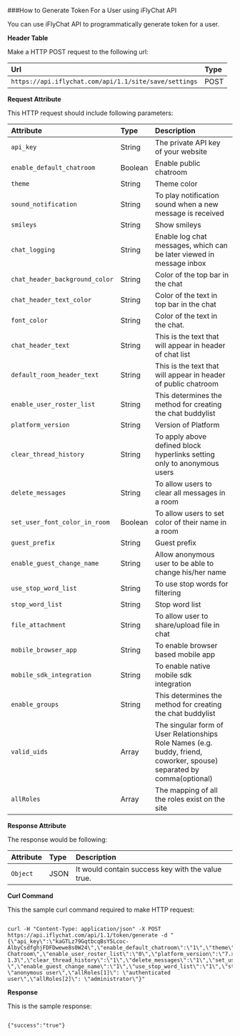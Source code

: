 ###How to Generate Token For a User using iFlyChat API

You can use iFlyChat API to programmatically generate token for a user.

**Header Table**

Make a HTTP POST request to the following url:

| Url        | Type           |
| :------------- |:------------- |
| `https://api.iflychat.com/api/1.1/site/save/settings` | POST |

**Request Attribute**

This HTTP request should include following parameters:

| Attribute        | Type          | Description |
| :------------- |:------------- | :-------------|
| `api_key` | String | The private API key of your website |
| `enable_default_chatroom` | Boolean | Enable public chatroom |
| `theme` | String | Theme color |
| `sound_notification` | String | To play notification sound when a new message is received |
| `smileys` | String | Show smileys |
| `chat_logging` | String | Enable log chat messages, which can be later viewed in message inbox |
| `chat_header_background_color` | String | Color of the top bar in the chat |
| `chat_header_text_color` | String | Color of the text in top bar in the chat |
| `font_color` | String | Color of the text in the chat. |
| `chat_header_text` | String | This is the text that will appear in header of chat list |
| `default_room_header_text` | String | This is the text that will appear in header of public chatroom |
| `enable_user_roster_list` | String | This determines the method for creating the chat buddylist |
| `platform_version` | String | Version of Platform |
| `clear_thread_history` | String | To apply above defined block hyperlinks setting only to anonymous users |
| `delete_messages` | String | To allow users to clear all messages in a room |
| `set_user_font_color_in_room` | Boolean | To allow users to set color of their name in a room |
| `guest_prefix` | String | Guest prefix |
| `enable_guest_change_name` | String | Allow anonymous user to be able to change his/her name|
| `use_stop_word_list` | String | To use stop words for filtering |
| `stop_word_list` | String | Stop word list |
| `file_attachment` | String | To allow user to share/upload file in chat |
| `mobile_browser_app` | String | To enable browser based mobile app |
| `mobile_sdk_integration` | String | To enable native mobile sdk integration |
| `enable_groups` | String | This determines the method for creating the chat buddylist |
| `valid_uids` | Array | The singular form of User Relationships Role Names (e.g. buddy, friend, coworker, spouse) separated by comma(optional) |
| `allRoles` | Array | The mapping of all the roles exist on the site |


**Response Attribute**

The response would be following:

| Attribute        | Type          | Description |
| :------------- |:------------- | :-------------|
| `Object` | JSON | It would contain success key with the value true. |

**Curl Command**

This the sample curl command required to make HTTP request:

~~~

curl -H "Content-Type: application/json" -X POST https://api.iflychat.com/api/1.1/token/generate -d "{\"api_key\":\"kaGTLz79GqtbcqBsY5Lcoc-AlbyCsdfghjFDFDwewe8s0W24\",\"enable_default_chatroom\":\"1\",\"theme\":\"light\",\"sound_notification\":\"1\",\"smileys\":\"1\",\"chat_logging\":\"1\",\"chat_header_background_color\":\"#222222\",\"chat_header_text_color\":\"#FFFFFF\",\"font_color\":\"#222222\",\"chat_header_text\":\"Chat\",\"default_room_header_text\":\"Public Chatroom\",\"enable_user_roster_list\":\"0\",\"platform_version\":\"7.x-1.3\",\"clear_thread_history\":\"1\",\"delete_messages\":\"1\",\"set_user_font_color_in_room\":\"1\",\"guest_prefix\":\"Guest \",\"enable_guest_change_name\":\"1\",\"use_stop_word_list\":\"1\",\"stop_word_list\":\"asshole,assholes,bastard,beastial,beastiality,beastility,bestial,bestiality,bitch,bitcher,bitchers,bitches,bitchin,bitching,blowjob,blowjobs,bullshit,clit,cock,cocks,cocksuck,cocksucked,cocksucker,cocksucking,cocksucks,cum,cummer,cumming,cums,cumshot,cunillingus,cunnilingus,cunt,cuntlick,cuntlicker,cuntlicking,cunts,cyberfuc,cyberfuck,cyberfucked,cyberfucker,cyberfuckers,cyberfucking,damn,dildo,dildos,dick,dink,dinks,ejaculate,ejaculated,ejaculates,ejaculating,ejaculatings,ejaculation,fag,fagging,faggot,faggs,fagot,fagots,fags,fart,farted,farting,fartings,farts,farty,felatio,fellatio,fingerfuck,fingerfucked,fingerfucker,fingerfuckers,fingerfucking,fingerfucks,fistfuck,fistfucked,fistfucker,fistfuckers,fistfucking,fistfuckings,fistfucks,fuck,fucked,fucker,fuckers,fuckin,fucking,fuckings,fuckme,fucks,fuk,fuks,gangbang,gangbanged,gangbangs,gaysex,goddamn,hardcoresex,horniest,horny,hotsex,jism,jiz,jizm,kock,kondum,kondums,kum,kumer,kummer,kumming,kums,kunilingus,lust,lusting,mothafuck,mothafucka,mothafuckas,mothafuckaz,mothafucked,mothafucker,mothafuckers,mothafuckin,mothafucking,mothafuckings,mothafucks,motherfuck,motherfucked,motherfucker,motherfuckers,motherfuckin,motherfucking,motherfuckings,motherfucks,niger,nigger,niggers,orgasim,orgasims,orgasm,orgasms,phonesex,phuk,phuked,phuking,phukked,phukking,phuks,phuq,pis,piss,pisser,pissed,pisser,pissers,pises,pisses,pisin,pissin,pising,pissing,pisof,pissoff,porn,porno,pornography,pornos,prick,pricks,pussies,pusies,pussy,pusy,pussys,pusys,slut,sluts,smut,spunk\",\"file_attachment\":\"1\",\"mobile_browser_app\":\"1\",\"mobile_sdk_integration\":\"2\",\"enable_group\":\"2\",\"allRoles[0]\": \"anonymous user\",\"allRoles[1]\": \"authenticated user\",\"allRoles[2]\": \"administrator\"}"

~~~

**Response**

This is the sample response:

~~~

{"success":"true"}

~~~

